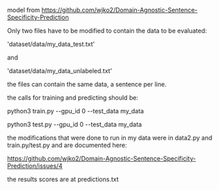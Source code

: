 model from https://github.com/wjko2/Domain-Agnostic-Sentence-Specificity-Prediction

Only two files have to be modified to contain the data to be evaluated:

'dataset/data/my_data_test.txt'

and

'dataset/data/my_data_unlabeled.txt'

the files can contain the same data, a sentence per line.

the calls for training and predicting should be:

python3 train.py --gpu_id 0 --test_data my_data

python3 test.py --gpu_id 0 --test_data my_data

the modifications that were done to run in my data were in data2.py and train.py/test.py and are documented here:

https://github.com/wjko2/Domain-Agnostic-Sentence-Specificity-Prediction/issues/4

the results scores are at predictions.txt
